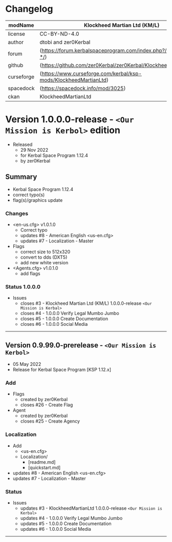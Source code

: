 # Changelog  
  
| modName    | Klockheed Martian Ltd (KM/L)                                      |
| ---------- | ----------------------------------------------------------------- |
| license    | CC-BY-ND-4.0                                                      |
| author     | dtobi and zer0Kerbal                                              |
| forum      | (https://forum.kerbalspaceprogram.com/index.php?/topic/207651-*/) |
| github     | (https://github.com/zer0Kerbal/zer0Kerbal/KlockheedMartianLtd)    |
| curseforge | (https://www.curseforge.com/kerbal/ksp-mods/KlockheedMartianLtd)  |
| spacedock  | (https://spacedock.info/mod/3025)                                 |
| ckan       | KlockheedMartianLtd                                               |

# Version 1.0.0.0-release - `<Our Mission is Kerbol>` edition

* Released
  * 29 Nov 2022
  * for Kerbal Space Program 1.12.4
  * by zer0Kerbal

## Summary

* Kerbal Space Program 1.12.4
* correct typo(s)
* flag(s)/graphics update

### Changes

* <en-us.cfg> v1.0.1.0
  * Correct typo
  * updates #8 - American English <us-en.cfg>
  * updates #7 - Localization - Master
* Flags
  * correct size to 512x320
  * convert to dds (DXT5)
  * add new white version
* <Agents.cfg> v1.0.1.0
  * add flags

### Status 1.0.0.0

* Issues
  * closes #3 - Klockheed Martian Ltd (KM/L) 1.0.0.0-release `<Our Mission is Kerbal>`
  * closes #4 - 1.0.0.0 Verify Legal Mumbo Jumbo
  * closes #5 - 1.0.0.0 Create Documentation
  * closes #6 - 1.0.0.0 Social Media

---

## Version 0.9.99.0-prerelease - `<Our Mission is Kerbol>`

* 05 May 2022  
* Release for Kerbal Space Program [KSP 1.12.x]

### Add

* Flags
  * created by zer0Kerbal
  * closes #26 - Create Flag
* Agent
  * created by zer0Kerbal
  * closes #25 - Create Agency

### Localization

* Add
  * <us-en.cfg>
  * Localization/
    * [readme.md]
    * [quickstart.md]
* updates #8 - American English <us-en.cfg>
* updates #7 - Localization - Master

### Status

* Issues
  * updates #3 - KlockheedMartianLtd 1.0.0.0-release `<Our Mission is Kerbal>`
  * updates #4 - 1.0.0.0 Verify Legal Mumbo Jumbo
  * updates #5 - 1.0.0.0 Create Documentation
  * updates #6 - 1.0.0.0 Social Media

---
